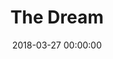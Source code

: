 ---
layout: fanlink

title: The Dream
artists: Dimatis
link: the-dream
date: 2018-03-27 00:00:00

image: https://dimatis.yizack.com/images/the-dream.jpg

spotify: https://open.spotify.com/album/6yCpIKVIVL0SxnrgPwOAx9
soundcloud: https://soundcloud.com/dimatis/the-dream
youtube: https://youtu.be/8k4ABl-wfhk
itunes: https://music.apple.com/us/album/the-dream-single/1365144867?app=itunes
apple: https://music.apple.com/us/album/the-dream-single/1365144867?app=music
bandcamp: https://dimatis.bandcamp.com/track/the-dream
deezer: https://www.deezer.com/en/album/60645482
tidal: https://tidal.com/browse/album/86598183
download: true

dark: false
---